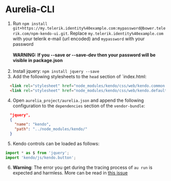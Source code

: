 # Aurelia-CLI


1. Run `npm install git+https://my.telerik.identity%40example.com:mypassword@bower.telerik.com/npm-kendo-ui.git`. Replace `my.telerik.identity%40example.com` with your telerik e-mail (url encoded) and `mypassword` with your password
<br><br>
**WARNING: If you --save or --save-dev then your password will be visible in package.json**
<br><br>
2. Install jquery: `npm install jquery --save`
3. Add the following stylesheets to the `head` section of `index.html:
```html
  <link rel="stylesheet" href="node_modules/kendo/css/web/kendo.common.core.min.css">
  <link rel="stylesheet" href="node_modules/kendo/css/web/kendo.default.min.css">
```
4. Open `aurelia_project/aurelia.json` and append the following configuration to the `dependencies` section of the `vendor-bundle`:
```json
  "jquery",
  {
    "name": "kendo",
    "path": "../node_modules/kendo/"
  }
```
5.  Kendo controls can be loaded as follows:
  ```javascript
  import * as $ from 'jquery';
  import 'kendo/js/kendo.button';
  ```

6. **Warning**: The error you get during the tracing process of `au run` is expected and harmless. More can be read in [this issue](https://github.com/aurelia-ui-toolkits/aurelia-kendoui-bridge/issues/660)